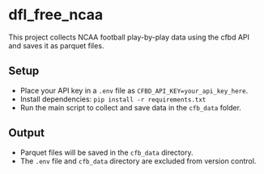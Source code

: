 # dfl_free_ncaa

This project collects NCAA football play-by-play data using the cfbd API and saves it as parquet files. 

## Setup
- Place your API key in a `.env` file as `CFBD_API_KEY=your_api_key_here`.
- Install dependencies: `pip install -r requirements.txt`
- Run the main script to collect and save data in the `cfb_data` folder.

## Output
- Parquet files will be saved in the `cfb_data` directory.
- The `.env` file and `cfb_data` directory are excluded from version control.
